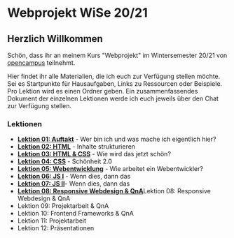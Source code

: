 # Webprojekt WiSe 20/21

## Herzlich Willkommen

Schön, dass ihr an meinem Kurs "Webprojekt" im Wintersemester 20/21 von [opencampus](https://edu.opencampus.sh/) teilnehmt.

Hier findet ihr alle Materialien, die ich euch zur Verfügung stellen möchte. Sei es Startpunkte für Hausaufgaben, Links zu Ressourcen oder Beispiele. Pro Lektion wird es einen Ordner geben. Ein zusammenfassendes Dokument der einzelnen Lektionen werde ich euch jeweils über den Chat zur Verfügung stellen.

### Lektionen

- [**Lektion 01: Auftakt**](https://github.com/bastibuck/webprojekt-wise-20-21/tree/main/lesson-01) - Wer bin ich und was mache ich eigentlich hier?
- [**Lektion 02: HTML**](https://github.com/bastibuck/webprojekt-wise-20-21/tree/main/lesson-02) - Inhalte strukturieren
- [**Lektion 03: HTML & CSS**](https://github.com/bastibuck/webprojekt-wise-20-21/tree/main/lesson-03) - Wie wird das jetzt schön?
- [**Lektion 04: CSS**](https://github.com/bastibuck/webprojekt-wise-20-21/tree/main/lesson-04) - Schönheit 2.0
- [**Lektion 05: Webentwicklung**](https://github.com/bastibuck/webprojekt-wise-20-21/tree/main/lesson-05) - Wie arbeitet ein Webentwickler?
- [**Lektion 06: JS I**](https://github.com/bastibuck/webprojekt-wise-20-21/tree/main/lesson-06) - Wenn dies, dann das
- [**Lektion 07: JS II**](https://github.com/bastibuck/webprojekt-wise-20-21/tree/main/lesson-07)- Wenn dies, dann das
- [**Lektion 08: Responsive Webdesign & QnA**](https://github.com/bastibuck/webprojekt-wise-20-21/tree/main/lesson-08)Lektion 08: Responsive Webdesign & QnA
- Lektion 09: Projektarbeit & QnA
- Lektion 10: Frontend Frameworks & QnA
- Lektion 11: Projektarbeit
- Lektion 12: Präsentationen
